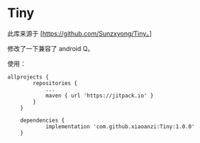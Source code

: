 # Tiny

此库来源于 [https://github.com/Sunzxyong/Tiny。]

修改了一下兼容了 android Q。

使用：

```
allprojects {
		repositories {
			...
			maven { url 'https://jitpack.io' }
		}
	}
	
	dependencies {
	        implementation 'com.github.xiaoanzi:Tiny:1.0.0'
	}
```



